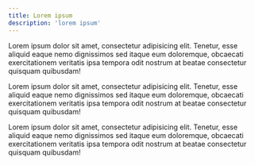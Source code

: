 ```yaml
---
title: Lorem ipsum
description: 'lorem ipsum'
---
```


Lorem ipsum dolor sit amet, consectetur adipisicing elit. Tenetur, esse aliquid eaque nemo dignissimos sed itaque eum doloremque, obcaecati exercitationem veritatis ipsa tempora odit nostrum at beatae consectetur quisquam quibusdam!

Lorem ipsum dolor sit amet, consectetur adipisicing elit. Tenetur, esse aliquid eaque nemo dignissimos sed itaque eum doloremque, obcaecati exercitationem veritatis ipsa tempora odit nostrum at beatae consectetur quisquam quibusdam!

Lorem ipsum dolor sit amet, consectetur adipisicing elit. Tenetur, esse aliquid eaque nemo dignissimos sed itaque eum doloremque, obcaecati exercitationem veritatis ipsa tempora odit nostrum at beatae consectetur quisquam quibusdam!
